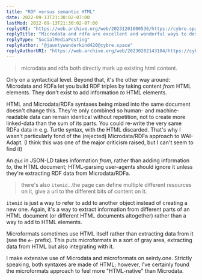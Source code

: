 ```yaml
---
title: "RDF versus semantic HTML"
date: 2022-09-13T21:30:02-07:00
lastMod: 2022-09-13T21:30:02-07:00
replyURI: "https://web.archive.org/web/20231201000536/https://cybre.space/@jauntywunderkind420/108993489770129012"
replyTitle: "Microdata and rdfa are excellent and wonderful ways to describe individual html elements"
replyType: "SocialMediaPosting"
replyAuthor: "@jauntywunderkind420@cybre.space"
replyAuthorURI: "https://web.archive.org/web/20230202143104/https://cybre.space/@jauntywunderkind420/"
---
```


> microdata and rdfa both directly mark up existing html content.

Only on a syntactical level. Beyond that, it's the other way around: Microdata and <abbr>RDFa</abbr> let you build <abbr>RDF</abbr> triples by taking content *from* HTML elements. They don't exist to add information *to* HTML elements.

HTML and Microdata/<abbr>RDFa</abbr> syntaxes being mixed into the same document doesn't change this. They're only combined so human- and machine-readable data can remain identical without repetition, not to create more linked-data than the sum of its parts. You could re-write the very same <abbr>RDFa</abbr> data in e.g. Turtle syntax, with the HTML discarded. That's why I wasn't particularly fond of the (rejected) Microdata/RDFa approach to WAI-Adapt. (I think this was one of the major criticism raised, but I can't seem to find it)

An `@id` in JSON-LD takes information _from_, rather than adding information _to_, the HTML document; HTML-parsing user-agents should ignore it unless they're extracting <abbr>RDF</abbr> data from Microdata/<abbr>RDFa</abbr>.

> there's also `itemid`...the page can define multiple different resources on it, give a <abbr>uri</abbr> to the different bits of content on it.

`itemid` is just a way to refer to add to another object instead of creating a new one. Again, it's a way to extract information from different parts of an HTML document (or different HTML documents altogether) rather than a way to add to HTML elements.

Microformats sometimes use HTML itself rather than extracting data from it (see the `e-` prefix). This puts microformats in a sort of gray area, extracting data from HTML but also integrating with it.

I make extensive use of Microdata and microformats on seirdy.one. Strictly speaking, both syntaxes are made of HTML; however, I've certainly found the microformats approach to feel more "HTML-native" than Microdata.
